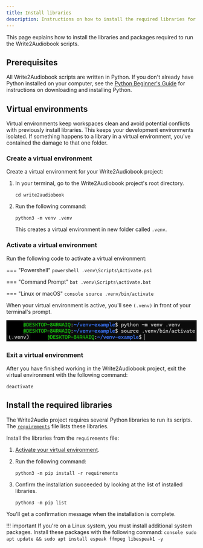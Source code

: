 ```yaml
---
title: Install libraries
description: Instructions on how to install the required libraries for the Write2Audiobook project.
---
```


This page explains how to install the libraries and packages required to run the Write2Audiobook scripts.

## Prerequisites

All Write2Audiobook scripts are written in Python. If you don't already have Python installed on your computer, see the
[Python Beginner's Guide](https://wiki.python.org/moin/BeginnersGuide/Download) for instructions on downloading
and installing Python.

## Virtual environments

Virtual environments keep workspaces clean and avoid potential conflicts with previously
install libraries. This keeps your development environments isolated. If something happens to
a library in a virtual environment, you've contained the damage to that one folder.

### Create a virtual environment

Create a virtual environment for your Write2Audiobook project:

1. In your terminal, go to the Write2Audiobook project's root directory.

    ```console
    cd write2audiobook
    ```

1. Run the following command:

    ```console
    python3 -m venv .venv
    ```

    This creates a virtual environment in new folder called `.venv`.

### Activate a virtual environment

Run the following code to activate a virtual environment:

=== "Powershell"
    ```powershell
    .venv\Scripts\Activate.ps1
    ```

=== "Command Prompt"
    ```bat
    .venv\Scripts\activate.bat
    ```

=== "Linux or macOS"
    ```console
    source .venv/bin/activate
    ```

When your virtual environment is active, you'll see `(.venv)` in front of your terminal's prompt.

![venv-source-example](../img/venv-source-example.png)

### Exit a virtual environment

After you have finished working in the Write2Audiobook project, exit the virtual environment with the following command:

```console
deactivate
```

## Install the required libraries

The Write2Audio project requires several Python libraries to run its scripts. The
[`requirements`](https://github.com/deangelisdf/write2audiobook/blob/main/requirements) file lists these libraries.

Install the libraries from the `requirements` file:

1. [Activate your virtual environment](#activate-a-virtual-environment).
1. Run the following command:

    ```console
    python3 -m pip install -r requirements
    ```

1. Confirm the installation succeeded by looking at the list of installed libraries.

    ```console
    python3 -m pip list
    ```

You'll get a confirmation message when the installation is complete.

!!! important
    If you're on a Linux system, you must install additional system packages. Install these packages with the following command:
    ```console
    sudo apt update && sudo apt install espeak ffmpeg libespeak1 -y
    ```
